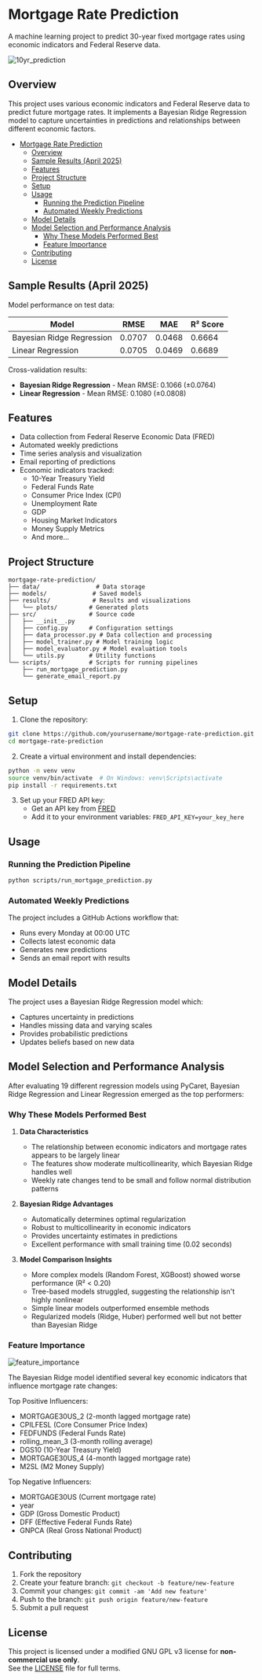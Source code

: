 # Mortgage Rate Prediction

A machine learning project to predict 30-year fixed mortgage rates using economic indicators and Federal Reserve data.

![10yr_prediction](results/plots/predictions_over_last_10yrs.png)

## Overview

This project uses various economic indicators and Federal Reserve data to predict future mortgage rates. It implements a Bayesian Ridge Regression model to capture uncertainties in predictions and relationships between different economic factors.

- [Mortgage Rate Prediction](#mortgage-rate-prediction)
  * [Overview](#overview)
  * [Sample Results (April 2025)](#sample-results--april-2025-)
  * [Features](#features)
  * [Project Structure](#project-structure)
  * [Setup](#setup)
  * [Usage](#usage)
    + [Running the Prediction Pipeline](#running-the-prediction-pipeline)
    + [Automated Weekly Predictions](#automated-weekly-predictions)
  * [Model Details](#model-details)
  * [Model Selection and Performance Analysis](#model-selection-and-performance-analysis)
    + [Why These Models Performed Best](#why-these-models-performed-best)
    + [Feature Importance](#feature-importance)
  * [Contributing](#contributing)
  * [License](#license)

## Sample Results (April 2025)

Model performance on test data:

| Model | RMSE | MAE | R² Score |
|-------|------|-----|----------|
| Bayesian Ridge Regression | 0.0707 | 0.0468 | 0.6664 |
| Linear Regression | 0.0705 | 0.0469 | 0.6689 |

Cross-validation results:
- **Bayesian Ridge Regression** - Mean RMSE: 0.1066 (±0.0764)
- **Linear Regression** - Mean RMSE: 0.1080 (±0.0808)

## Features

- Data collection from Federal Reserve Economic Data (FRED)
- Automated weekly predictions
- Time series analysis and visualization
- Email reporting of predictions
- Economic indicators tracked:
  - 10-Year Treasury Yield
  - Federal Funds Rate
  - Consumer Price Index (CPI)
  - Unemployment Rate
  - GDP
  - Housing Market Indicators
  - Money Supply Metrics
  - And more...

## Project Structure

```
mortgage-rate-prediction/
├── data/                # Data storage
├── models/             # Saved models
├── results/            # Results and visualizations
│   └── plots/         # Generated plots
├── src/               # Source code
│   ├── __init__.py
│   ├── config.py      # Configuration settings
│   ├── data_processor.py # Data collection and processing
│   ├── model_trainer.py # Model training logic
│   ├── model_evaluator.py # Model evaluation tools
│   └── utils.py       # Utility functions
└── scripts/           # Scripts for running pipelines
    ├── run_mortgage_prediction.py
    └── generate_email_report.py
```

## Setup

1. Clone the repository:
```bash
git clone https://github.com/yourusername/mortgage-rate-prediction.git
cd mortgage-rate-prediction
```

2. Create a virtual environment and install dependencies:
```bash
python -m venv venv
source venv/bin/activate  # On Windows: venv\Scripts\activate
pip install -r requirements.txt
```

3. Set up your FRED API key:
   - Get an API key from [FRED](https://fred.stlouisfed.org/docs/api/api_key.html)
   - Add it to your environment variables: `FRED_API_KEY=your_key_here`

## Usage

### Running the Prediction Pipeline

```bash
python scripts/run_mortgage_prediction.py
```

### Automated Weekly Predictions

The project includes a GitHub Actions workflow that:
- Runs every Monday at 00:00 UTC
- Collects latest economic data
- Generates new predictions
- Sends an email report with results

## Model Details

The project uses a Bayesian Ridge Regression model which:
- Captures uncertainty in predictions
- Handles missing data and varying scales
- Provides probabilistic predictions
- Updates beliefs based on new data

## Model Selection and Performance Analysis

After evaluating 19 different regression models using PyCaret, Bayesian Ridge Regression and Linear Regression emerged as the top performers:

### Why These Models Performed Best

1. **Data Characteristics**
   - The relationship between economic indicators and mortgage rates appears to be largely linear
   - The features show moderate multicollinearity, which Bayesian Ridge handles well
   - Weekly rate changes tend to be small and follow normal distribution patterns

2. **Bayesian Ridge Advantages**
   - Automatically determines optimal regularization
   - Robust to multicollinearity in economic indicators
   - Provides uncertainty estimates in predictions
   - Excellent performance with small training time (0.02 seconds)

3. **Model Comparison Insights**
   - More complex models (Random Forest, XGBoost) showed worse performance (R² < 0.20)
   - Tree-based models struggled, suggesting the relationship isn't highly nonlinear
   - Simple linear models outperformed ensemble methods
   - Regularized models (Ridge, Huber) performed well but not better than Bayesian Ridge

### Feature Importance
![feature_importance](results/plots/feature_importance.png)

The Bayesian Ridge model identified several key economic indicators that influence mortgage rate changes:

Top Positive Influencers:
- MORTGAGE30US_2 (2-month lagged mortgage rate)
- CPILFESL (Core Consumer Price Index)
- FEDFUNDS (Federal Funds Rate)
- rolling_mean_3 (3-month rolling average)
- DGS10 (10-Year Treasury Yield)
- MORTGAGE30US_4 (4-month lagged mortgage rate)
- M2SL (M2 Money Supply)

Top Negative Influencers:
- MORTGAGE30US (Current mortgage rate)
- year 
- GDP (Gross Domestic Product)
- DFF (Effective Federal Funds Rate)
- GNPCA (Real Gross National Product)

## Contributing

1. Fork the repository
2. Create your feature branch: `git checkout -b feature/new-feature`
3. Commit your changes: `git commit -am 'Add new feature'`
4. Push to the branch: `git push origin feature/new-feature`
5. Submit a pull request

## License

This project is licensed under a modified GNU GPL v3 license for **non-commercial use only**.  
See the [LICENSE](./LICENSE) file for full terms.